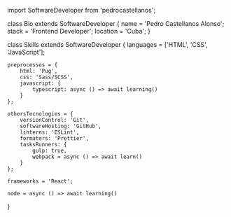 import SoftwareDeveloper from 'pedrocastellanos';

class Bio extends SoftwareDeveloper {
    name     = 'Pedro Castellanos Alonso';
    stack    = 'Frontend Developer';
    location = 'Cuba';
}

class Skills extends SoftwareDeveloper {
    languages = ['HTML', 'CSS', 'JavaScript'];

    preprocessos = {
        html: 'Pug',
        css: 'Sass/SCSS',
        javascript: {
            typescript: async () => await learning()
        }
    };

    othersTecnologies = {
        versionControl: 'Git',
        softwareHosting: 'GitHub',
        linterns: 'ESLint',
        formaters: 'Prettier',
        tasksRunners: {
            gulp: true,
            webpack = async () => await learn()
        }
    };

    frameworks = 'React';

    node = async () => await learning()
}
